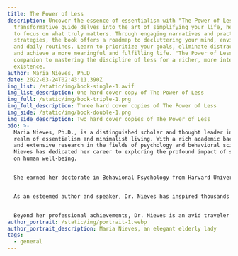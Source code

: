 ```yaml
---
title: The Power of Less
description: Uncover the essence of essentialism with "The Power of Less." This
  transformative guide delves into the art of simplifying your life, helping you
  to focus on what truly matters. Through engaging narratives and practical
  strategies, the book offers a roadmap to decluttering your mind, environment,
  and daily routines. Learn to prioritize your goals, eliminate distractions,
  and achieve a more meaningful and fulfilling life. "The Power of Less" is your
  companion to mastering the discipline of less for a richer, more intentional
  existence.
author: Maria Nieves, Ph.D
date: 2022-03-24T02:43:11.390Z
img_list: /static/img/book-single-1.avif
img_list_description: One hard cover copy of The Power of Less
img_full: /static/img/book-triple-1.png
img_full_description: Three hard cover copies of The Power of Less
img_side: /static/img/book-double-1.png
img_side_description: Two hard cover copies of The Power of Less
bio: >-
  Maria Nieves, Ph.D., is a distinguished scholar and thought leader in the
  realm of essentialism and minimalist living. With a rich academic background
  and extensive research in the fields of psychology and behavioral science, Dr.
  Nieves has dedicated her career to exploring the profound impact of simplicity
  on human well-being.


  She earned her doctorate in Behavioral Psychology from Harvard University, where her pioneering work on the benefits of a minimalist lifestyle garnered significant attention and accolades. Dr. Nieves is known for her ability to distill complex psychological concepts into practical advice that empowers individuals to lead more intentional and fulfilling lives.


  As an esteemed author and speaker, Dr. Nieves has inspired thousands through her lectures, workshops, and best-selling books. Her insightful approach to essentialism has helped people around the globe declutter their minds and environments, allowing them to focus on what truly matters.


  Beyond her professional achievements, Dr. Nieves is an avid traveler and nature enthusiast. She finds inspiration in the simple beauty of the natural world and enjoys spending her free time hiking, practicing yoga, and volunteering in her local community. Dr. Nieves resides in a quaint countryside home, where she continues to write and promote the virtues of living with less.
author_portrait: /static/img/portrait-1.webp
author_portrait_description: Maria Nieves, an elegant elderly lady
tags:
  - general
---
```


